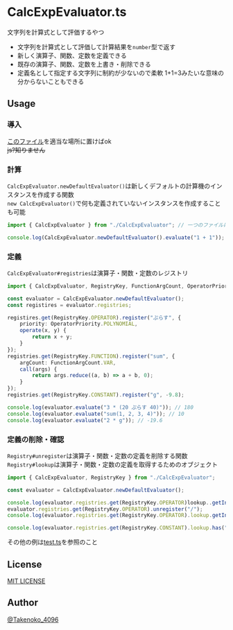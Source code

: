# CalcExpEvaluator.ts

文字列を計算式として評価するやつ

- 文字列を計算式として評価して計算結果を`number`型で返す
- 新しく演算子、関数、定数を定義できる
- 既存の演算子、関数、定数を上書き・削除できる
- 定義名として指定する文字列に制約が少ないので柔軟 1+1=3みたいな意味の分からないこともできる

## Usage

### 導入
[このファイル](/src/CalcExpEvaluator.ts)を適当な場所に置けばok
<br>~~js?知りません~~

### 計算
`CalcExpEvaluator.newDefaultEvaluator()`は新しくデフォルトの計算機のインスタンスを作成する関数
<br>`new CalcExpEvaluator()`で何も定義されていないインスタンスを作成することも可能

```ts
import { CalcExpEvaluator } from "./CalcExpEvaluator"; // 一つのファイルに全部まとめてある

console.log(CalcExpEvaluator.newDefaultEvaluator().evaluate("1 + 1")); // 2
```

### 定義
`CalcExpEvaluator#registries`は演算子・関数・定数のレジストリ

```ts
import { CalcExpEvaluator, RegistryKey, FunctionArgCount, OperatorPriority } from "./CalcExpEvaluator";

const evaluator = CalcExpEvaluator.newDefaultEvaluator();
const registires = evaluator.registries;

registires.get(RegistryKey.OPERATOR).register("ぷらす", {
    priority: OperatorPriority.POLYNOMIAL,
    operate(x, y) {
        return x + y;
    }
});
registries.get(RegistryKey.FUNCTION).register("sum", {
    argCount: FunctionArgCount.VAR,
    call(args) {
        return args.reduce((a, b) => a + b, 0);
    }
});
registries.get(RegistryKey.CONSTANT).register("g", -9.8);

console.log(evaluator.evaluate("3 * (20 ぷらす 40)")); // 180
console.log(evaluator.evaluate("sum(1, 2, 3, 4)")); // 10
console.log(evaluator.evaluate("2 * g")); // -19.6
```

### 定義の削除・確認
`Registry#unregister`は演算子・関数・定数の定義を削除する関数
<br>`Registry#lookup`は演算子・関数・定数の定義を取得するためのオブジェクト

```ts
import { CalcExpEvaluator, RegistryKey } from "./CalcExpEvaluator";

const evaluator = CalcExpEvaluator.newDefaultEvaluator();

console.log(evaluator.registries.get(RegistryKey.OPERATOR)lookup..getInNameLongestOrder()); // [+, -, *, /, %, ...]
evaluator.registries.get(RegistryKey.OPERATOR).unregister("/");
console.log(evaluator.registries.get(RegistryKey.OPERATOR).lookup.getInNameLongestOrder()); // [+, -, *, %, ...]

console.log(evaluator.registries.get(RegistryKey.CONSTANT).lookup.has("NaN")); // true
```

その他の例は[test.ts](./src/test.ts)を参照のこと

## License
[MIT LICENSE](/LICENSE)

## Author
[@Takenoko_4096](https://x.com/Takenoko_4096)

